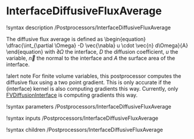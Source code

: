 # InterfaceDiffusiveFluxAverage

!syntax description /Postprocessors/InterfaceDiffusiveFluxAverage

The diffusive flux average is defined as
\begin{equation}
  \dfrac{\int_{\partial \Omega} -D \vec{\nabla} u \cdot \vec{n} d\Omega}{A}
\end{equation}
with $\partial \Omega$ the interface, $D$ the diffusion coefficient, $u$ the variable,
$\vec{n}$ the normal to the interface and $A$ the surface area of the interface.


!alert note
For finite volume variables, this postprocessor computes the diffusive flux using a two
point gradient. This is only accurate if the (interface) kernel is also computing gradients
this way. Currently, only [FVDiffusionInterface](/fviks/FVDiffusionInterface.md)
is computing gradients this way.

!syntax parameters /Postprocessors/InterfaceDiffusiveFluxAverage

!syntax inputs /Postprocessors/InterfaceDiffusiveFluxAverage

!syntax children /Postprocessors/InterfaceDiffusiveFluxAverage

